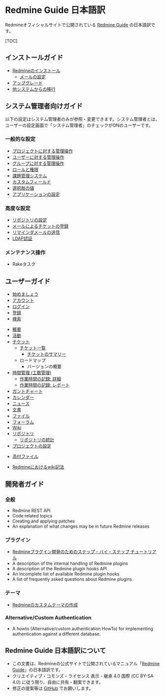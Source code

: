 # Redmine Guide 日本語訳

Redmineオフィシャルサイトで公開されている [Redmine Guide](http://www.redmine.org/projects/redmine/wiki/Guide) の日本語訳です。

[TOC]

インストールガイド
------------------

-   [Redmineのインストール](RedmineInstall)
    -   [メールの設定](Email_Configuration)
-   [アップグレード](RedmineUpgrade)
-   [他システムからの移行](RedmineMigrate)

システム管理者向けガイド
------------------------

以下の設定はシステム管理者のみが参照・変更できます。システム管理者とは、ユーザーの設定画面で「システム管理者」のチェックがONのユーザーです。

### 一般的な設定

-   [プロジェクトに対する管理操作](RedmineProjects)
-   [ユーザーに対する管理操作](RedmineUsers)
-   [グループに対する管理操作](RedmineGroups)
-   [ロールと権限](RedmineRoles)
-   [課題管理システム](RedmineIssueTrackingSetup)
-   [カスタムフィールド](RedmineCustomFields)
-   [選択肢の値](RedmineEnumerations)
-   [アプリケーションの設定](RedmineSettings)

### 高度な設定

-   [リポジトリの設定](RedmineRepositories)
-   [メールによるチケットの登録](RedmineReceivingEmails)
-   [リマインダメールの送信](RedmineReminderEmails)
-   [LDAP認証](RedmineLDAP)

### メンテナンス操作

-   Rakeタスク

ユーザーガイド
--------------

-   [始めましょう](Getting_Started)
-   [アカウント](RedmineAccounts)
-   [ログイン](RedmineLogin)
-   [登録](RedmineRegister)
-   [検索](RedmineSearch)

<!-- -->

-   [概要](RedmineProjectOverview)
-   [活動](RedmineProjectActivity)
-   [チケット](RedmineIssues)
    -   [チケット一覧](RedmineIssueList)
        -   [チケットのサマリー](RedmineIssueSummary)
    -   ロードマップ
        -   バージョンの概要
-   [時間管理 (工数管理)](RedmineTimeTracking)
    -   [作業時間の記録: 詳細](RedmineTimelogDetails)
    -   [作業時間の記録: レポート](RedmineTimelogReport)
-   [ガントチャート](RedmineGantt)
-   [カレンダー](RedmineCalendar)
-   [ニュース](RedmineNews)
-   [文書](RedmineDocuments)
-   [ファイル](RedmineFiles)
-   [フォーラム](RedmineForums)
-   [Wiki](RedmineWikis)
-   [リポジトリ](RedmineRepository)
    -   [リポジトリの統計](RedmineRepositoryStatistics)
-   [プロジェクトの設定](RedmineProjectSettings)

<!-- -->

-   [添付ファイル](RedmineAttachedFiles)

<!-- -->

-   [Redmineにおけるwiki記法](http://redmine.jp/tech_note/RedmineWikiFormatting)

開発者ガイド
------------

### 全般

-   Redmine REST API
-   Code related topics
-   Creating and applying patches
-   An explanation of what changes may be in future Redmine releases

### プラグイン

-   [Redmineプラグイン開発のためのステップ・バイ・ステップ チュートリアル](Plugin_Tutorial)
-   A description of the internal handling of Redmine plugins
-   A description of the Redmine plugin hooks API
-   An incomplete list of available Redmine plugin hooks
-   A list of frequently asked questions about Redmine plugins

### テーマ

-   [Redmineのカスタムテーマの作成](HowTo_create_a_custom_Redmine_theme)

### Alternative/Custom Authentication

-   A howto (Alternative/custom authentication HowTo) for implementing authentication against a different database.

Redmine Guide 日本語訳について
------------------------------

- この文書は、Redmineの公式サイトで公開されているマニュアル「[Redmine Guide](http://www.redmine.org/projects/redmine/wiki/Guide)」の日本語訳です。
- クリエイティブ・コモンズ・ライセンス 表示 - 継承 4.0 国際 (CC BY-SA 4.0) に従う限り、自由に共有・翻案できます。
- 修正の提案等は [GitHub](https://github.com/farend/redmine-guide-ja) でお願いします。
